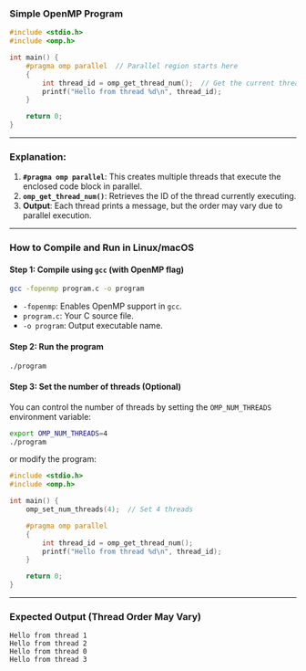 

### **Simple OpenMP Program**
```c
#include <stdio.h>
#include <omp.h>

int main() {
    #pragma omp parallel  // Parallel region starts here
    {
        int thread_id = omp_get_thread_num();  // Get the current thread ID
        printf("Hello from thread %d\n", thread_id);
    }

    return 0;
}
```

---

### **Explanation:**
1. **`#pragma omp parallel`**: This creates multiple threads that execute the enclosed code block in parallel.
2. **`omp_get_thread_num()`**: Retrieves the ID of the thread currently executing.
3. **Output**: Each thread prints a message, but the order may vary due to parallel execution.

---

### **How to Compile and Run in Linux/macOS**
#### **Step 1: Compile using `gcc` (with OpenMP flag)**
```sh
gcc -fopenmp program.c -o program
```
- `-fopenmp`: Enables OpenMP support in `gcc`.
- `program.c`: Your C source file.
- `-o program`: Output executable name.

#### **Step 2: Run the program**
```sh
./program
```

#### **Step 3: Set the number of threads (Optional)**
You can control the number of threads by setting the `OMP_NUM_THREADS` environment variable:
```sh
export OMP_NUM_THREADS=4
./program
```
or modify the program:
```c
#include <stdio.h>
#include <omp.h>

int main() {
    omp_set_num_threads(4);  // Set 4 threads

    #pragma omp parallel
    {
        int thread_id = omp_get_thread_num();
        printf("Hello from thread %d\n", thread_id);
    }

    return 0;
}
```

---

### **Expected Output (Thread Order May Vary)**
```
Hello from thread 1
Hello from thread 2
Hello from thread 0
Hello from thread 3
```
